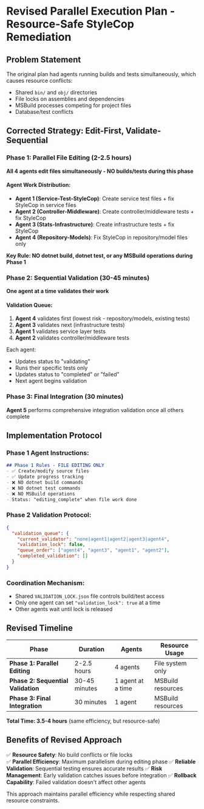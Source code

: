 # Revised Parallel Execution Plan - Resource-Safe StyleCop Remediation

## Problem Statement

The original plan had agents running builds and tests simultaneously, which causes resource conflicts:
- Shared `bin/` and `obj/` directories
- File locks on assemblies and dependencies
- MSBuild processes competing for project files
- Database/test conflicts

## Corrected Strategy: Edit-First, Validate-Sequential

### Phase 1: Parallel File Editing (2-2.5 hours)
**All 4 agents edit files simultaneously - NO builds/tests during this phase**

#### Agent Work Distribution:
- **Agent 1 (Service-Test-StyleCop)**: Create service test files + fix StyleCop in service files
- **Agent 2 (Controller-Middleware)**: Create controller/middleware tests + fix StyleCop
- **Agent 3 (Stats-Infrastructure)**: Create infrastructure tests + fix StyleCop  
- **Agent 4 (Repository-Models)**: Fix StyleCop in repository/model files only

**Key Rule: NO dotnet build, dotnet test, or any MSBuild operations during Phase 1**

### Phase 2: Sequential Validation (30-45 minutes)
**One agent at a time validates their work**

#### Validation Queue:
1. **Agent 4** validates first (lowest risk - repository/models, existing tests)
2. **Agent 3** validates next (infrastructure tests)
3. **Agent 1** validates service layer tests
4. **Agent 2** validates controller/middleware tests  

Each agent:
- Updates status to "validating" 
- Runs their specific tests only
- Updates status to "completed" or "failed"
- Next agent begins validation

### Phase 3: Final Integration (30 minutes)
**Agent 5** performs comprehensive integration validation once all others complete

## Implementation Protocol

### Phase 1 Agent Instructions:
```markdown
## Phase 1 Rules - FILE EDITING ONLY
- ✅ Create/modify source files
- ✅ Update progress tracking
- ❌ NO dotnet build commands
- ❌ NO dotnet test commands  
- ❌ NO MSBuild operations
- Status: "editing_complete" when file work done
```

### Phase 2 Validation Protocol:
```json
{
  "validation_queue": {
    "current_validator": "none|agent1|agent2|agent3|agent4",
    "validation_lock": false,
    "queue_order": ["agent4", "agent3", "agent1", "agent2"],
    "completed_validation": []
  }
}
```

### Coordination Mechanism:
- Shared `VALIDATION_LOCK.json` file controls build/test access
- Only one agent can set `"validation_lock": true` at a time
- Other agents wait until lock is released

## Revised Timeline

| Phase | Duration | Agents | Resource Usage |
|-------|----------|---------|----------------|
| **Phase 1: Parallel Editing** | 2-2.5 hours | 4 agents | File system only |
| **Phase 2: Sequential Validation** | 30-45 minutes | 1 agent at a time | MSBuild resources |
| **Phase 3: Final Integration** | 30 minutes | 1 agent | MSBuild resources |

**Total Time: 3.5-4 hours** (same efficiency, but resource-safe)

## Benefits of Revised Approach

✅ **Resource Safety**: No build conflicts or file locks  
✅ **Parallel Efficiency**: Maximum parallelism during editing phase
✅ **Reliable Validation**: Sequential testing ensures accurate results
✅ **Risk Management**: Early validation catches issues before integration
✅ **Rollback Capability**: Failed validation doesn't affect other agents

This approach maintains parallel efficiency while respecting shared resource constraints.